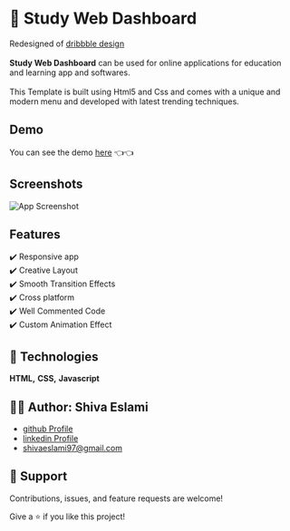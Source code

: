 
# 📕 Study Web Dashboard


Redesigned of [dribbble design](<https://dribbble.com/shots/18289015-Study-Web-Dashboard>) \
\
**Study Web Dashboard** can be used for online applications for education and learning app and softwares.\
\
This Template is built using Html5 and Css and comes with a unique and modern menu and developed with latest trending techniques.

## Demo

You can see the demo [here](<https://shiva-eslami-study-dashboard.netlify.app/>) 👈👈


## Screenshots

![App Screenshot](https://user-images.githubusercontent.com/25490229/173187348-bc5a7d9d-dc96-455a-ba0e-e552586d3bfc.jpg)


## Features

✔️ Responsive app\
✔️ Creative Layout\
✔️ Smooth Transition Effects\
✔️ Cross platform\
✔️ Well Commented Code\
✔️ Custom Animation Effect


## 🚀 Technologies

**HTML,** **CSS,** **Javascript**


## 👩‍💻 Author: Shiva Eslami

- [github Profile](https://github.com/ShivaEslami97)
- [linkedin Profile](https://www.linkedin.com/in/shiva-esmailpoureslami/)
- <shivaeslami97@gmail.com>


## 🤝 Support

Contributions, issues, and feature requests are welcome!

Give a ⭐️ if you like this project!
